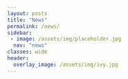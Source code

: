```yaml
---
layout: posts
title: "News"
permalink: /news/
sidebar:
 - image: /assets/img/placeholder.jpg
  nav: "news"
classes: wide
header:
  overlay_image: /assets/img/ivy.jpg
---
```


